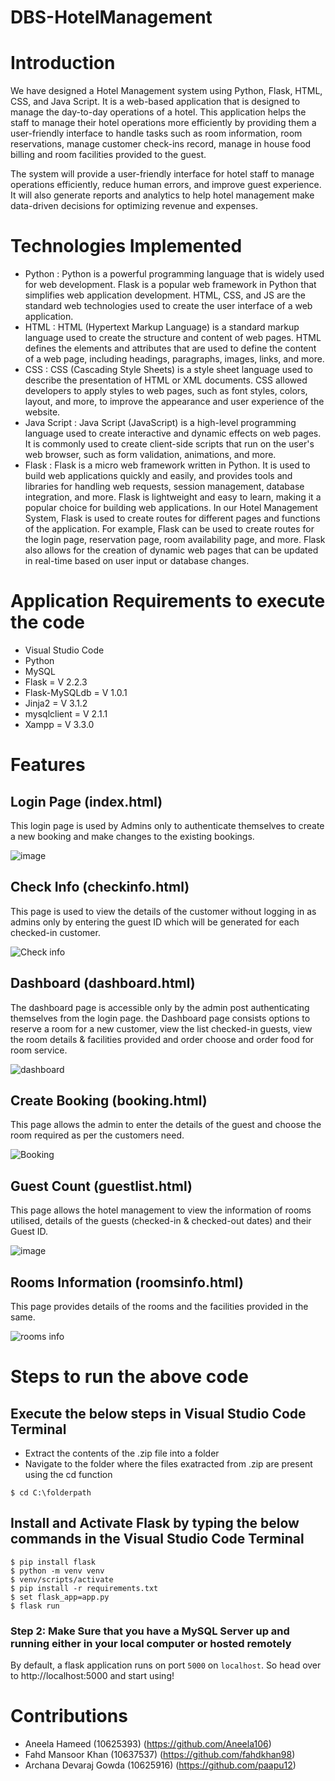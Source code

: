 # DBS-HotelManagement
# Introduction
We have designed a Hotel Management system using Python, Flask, HTML, CSS, and Java Script. It is a web-based application that is designed to manage the day-to-day operations of a hotel. This application helps the staff to manage their hotel operations more efficiently by providing them a user-friendly interface to handle tasks such as room information, room reservations, manage customer check-ins record, manage in house food billing and room facilities provided to the guest.

The system will provide a user-friendly interface for hotel staff to manage operations efficiently, reduce human errors, and improve guest experience. It will also generate reports and analytics to help hotel management make data-driven decisions for optimizing revenue and expenses.

# Technologies Implemented
+ Python : Python is a powerful programming language that is widely used for web development. Flask is a popular web framework in Python that simplifies web application development. HTML, CSS, and JS are the standard web technologies used to create the user interface of a web application.
+ HTML : HTML (Hypertext Markup Language) is a standard markup language used to create the structure and content of web pages. HTML defines the elements and attributes that are used to define the content of a web page, including headings, paragraphs, images, links, and more.
+ CSS : CSS (Cascading Style Sheets) is a style sheet language used to describe the presentation of HTML or XML documents. CSS allowed developers to apply styles to web pages, such as font styles, colors, layout, and more, to improve the appearance and user experience of the website.
+ Java Script : Java Script (JavaScript) is a high-level programming language used to create interactive and dynamic effects on web pages. It is commonly used to create client-side scripts that run on the user's web browser, such as form validation, animations, and more.
+ Flask : Flask is a micro web framework written in Python. It is used to build web applications quickly and easily, and provides tools and libraries for handling web requests, session management, database integration, and more. Flask is lightweight and easy to learn, making it a popular choice for building web applications.
In our Hotel Management System, Flask is used to create routes for different pages and functions of the application. For example, Flask can be used to create routes for the login page, reservation page, room availability page, and more. Flask also allows for the creation of dynamic web pages that can be updated in real-time based on user input or database changes.

# Application Requirements to execute the code
+ Visual Studio Code
+ Python
+ MySQL
+ Flask = V 2.2.3
+ Flask-MySQLdb = V 1.0.1
+ Jinja2 = V 3.1.2
+ mysqlclient = V 2.1.1
+ Xampp = V 3.3.0

# Features
## Login Page (index.html)
This login page is used by Admins only to authenticate themselves to create a new booking and make changes to the existing bookings.

![image](https://user-images.githubusercontent.com/127228884/232329917-a001183c-5378-46c8-9cef-0c6b853b1b46.png)

## Check Info (checkinfo.html)
This page is used to view the details of the customer without logging in as admins only by entering the guest ID which will be generated for each checked-in customer. 

![Check info](https://user-images.githubusercontent.com/127228884/232332696-489c725b-7989-4fa2-a19d-78de272ede60.png)

## Dashboard (dashboard.html)
The dashboard page is accessible only by the admin post authenticating themselves from the login page. the Dashboard page consists options to reserve a room for a new customer, view the list checked-in guests, view the room details & facilities provided and order choose and order food for room service.

![dashboard](https://user-images.githubusercontent.com/127228884/232336039-7eb2142b-b980-48ee-9609-6d98d6af5c61.png)

## Create Booking (booking.html)
This page allows the admin to enter the details of the guest and choose the room required as per the customers need.

![Booking](https://user-images.githubusercontent.com/127228884/232335128-7ad4715e-2ea8-4805-8dd1-d6a97fb3a1ef.png)

## Guest Count (guestlist.html)
This page allows the hotel management to view the information of rooms utilised, details of the guests (checked-in & checked-out dates) and their Guest ID.

![image](https://user-images.githubusercontent.com/127228884/232336401-76b83f45-2bee-4cdd-81ac-e8318f578d24.png)

## Rooms Information (roomsinfo.html)
This page provides details of the rooms and the facilities provided in the same.

![rooms info](https://user-images.githubusercontent.com/127228884/232336457-68e584e0-4de3-432c-a0b3-6c188b8944b6.png)

# Steps to run the above code
## Execute the below steps in Visual Studio Code Terminal
+ Extract the contents of the .zip file into a folder
+ Navigate to the folder where the files exatracted from .zip are present using the cd function  
```
$ cd C:\folderpath
```
## Install and Activate Flask by typing the below commands in the Visual Studio Code Terminal
```
$ pip install flask
$ python -m venv venv 
$ venv/scripts/activate 
$ pip install -r requirements.txt 
$ set flask_app=app.py
$ flask run
```
### Step 2: Make Sure that you have a MySQL Server up and running either in your local computer or hosted remotely
By default, a flask application runs on port `5000` on `localhost`. So head over to http://localhost:5000 and start using!


# Contributions
+ Aneela Hameed (10625393) (https://github.com/Aneela106)
+ Fahd Mansoor Khan (10637537) (https://github.com/fahdkhan98)
+ Archana Devaraj Gowda (10625916) (https://github.com/paapu12)
